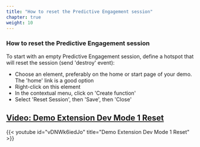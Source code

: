 ```yaml
---
title: "How to reset the Predictive Engagement session"
chapter: true
weight: 10
---
```


### How to reset the Predictive Engagement session

To start with an empty Predictive Engagement session, define a hotspot that will reset the session (send 'destroy' event):

- Choose an element, preferably on the home or start page of your demo. The 'home' link is a good option
- Right-click on this element
- In the contextual menu, click on 'Create function'
- Select 'Reset Session', then 'Save', then 'Close'

## [Video: Demo Extension Dev Mode 1 Reset](https://www.youtube.com/watch?v=7rzzB4TzYQI/)


{{< youtube id="vDNWk6iedJo" title="Demo Extension Dev Mode 1 Reset" >}}
